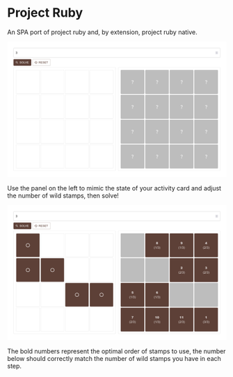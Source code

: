 # Project Ruby

An SPA port of project ruby and, by extension, project ruby native.

![](./upload/app-empty-page.png)

Use the panel on the left to mimic the state of your activity card and adjust the number of wild stamps, then solve!

![](./upload/app-solve-success.png)

The bold numbers represent the optimal order of stamps to use, the number below should correctly match the number of wild stamps you have in each step.

